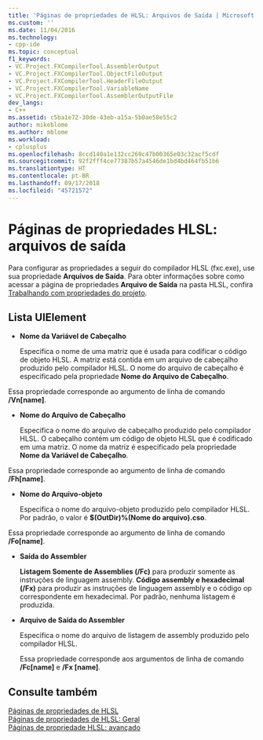 ```yaml
---
title: 'Páginas de propriedades de HLSL: Arquivos de Saída | Microsoft Docs'
ms.custom: ''
ms.date: 11/04/2016
ms.technology:
- cpp-ide
ms.topic: conceptual
f1_keywords:
- VC.Project.FXCompilerTool.AssemblerOutput
- VC.Project.FXCompilerTool.ObjectFileOutput
- VC.Project.FXCompilerTool.HeaderFileOutput
- VC.Project.FXCompilerTool.VariableName
- VC.Project.FXCompilerTool.AssemblerOutputFile
dev_langs:
- C++
ms.assetid: c5ba1e72-30de-43eb-a15a-5b0ae58e55c2
author: mikeblome
ms.author: mblome
ms.workload:
- cplusplus
ms.openlocfilehash: 8ccd140a1e132cc260c47b00365e03c32acf5cdf
ms.sourcegitcommit: 92f2fff4ce77387b57a4546de1bd4bd464fb51b6
ms.translationtype: HT
ms.contentlocale: pt-BR
ms.lasthandoff: 09/17/2018
ms.locfileid: "45721572"
---
```

# <a name="hlsl-property-pages-output-files"></a>Páginas de propriedades HLSL: arquivos de saída
Para configurar as propriedades a seguir do compilador HLSL (fxc.exe), use sua propriedade **Arquivos de Saída**. Para obter informações sobre como acessar a página de propriedades **Arquivo de Saída** na pasta HLSL, confira [Trabalhando com propriedades do projeto](../ide/working-with-project-properties.md).  
  
## <a name="uielement-list"></a>Lista UIElement  
- **Nome da Variável de Cabeçalho**

   Especifica o nome de uma matriz que é usada para codificar o código de objeto HLSL. A matriz está contida em um arquivo de cabeçalho produzido pelo compilador HLSL. O nome do arquivo de cabeçalho é especificado pela propriedade **Nome do Arquivo de Cabeçalho**.  
  
 Essa propriedade corresponde ao argumento de linha de comando **/Vn[name]**.  
  
- **Nome do Arquivo de Cabeçalho**

   Especifica o nome do arquivo de cabeçalho produzido pelo compilador HLSL. O cabeçalho contém um código de objeto HLSL que é codificado em uma matriz. O nome da matriz é especificado pela propriedade **Nome da Variável de Cabeçalho**.  
  
 Essa propriedade corresponde ao argumento de linha de comando **/Fh[name]**.  
  
- **Nome do Arquivo-objeto**

   Especifica o nome do arquivo-objeto produzido pelo compilador HLSL. Por padrão, o valor é **$(OutDir)%(Nome do arquivo).cso**.  
  
 Essa propriedade corresponde ao argumento de linha de comando **/Fo[name]**.  
  
- **Saída do Assembler**

   **Listagem Somente de Assemblies (/Fc)** para produzir somente as instruções de linguagem assembly. **Código assembly e hexadecimal (/Fx)** para produzir as instruções de linguagem assembly e o código op correspondente em hexadecimal. Por padrão, nenhuma listagem é produzida.  
  
- **Arquivo de Saída do Assembler**

   Especifica o nome do arquivo de listagem de assembly produzido pelo compilador HLSL.  
  
   Essa propriedade corresponde aos argumentos de linha de comando **/Fc[name]** e **/Fx [name]**.  
  
## <a name="see-also"></a>Consulte também  
 [Páginas de propriedades de HLSL](../ide/hlsl-property-pages.md)   
 [Páginas de propriedades de HLSL: Geral](../ide/hlsl-property-pages-general.md)   
 [Páginas de propriedade HLSL: avançado](../ide/hlsl-property-pages-advanced.md)